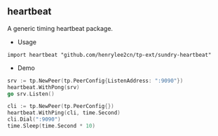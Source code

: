 ## heartbeat

A generic timing heartbeat package.

- Usage

`import heartbeat "github.com/henrylee2cn/tp-ext/sundry-heartbeat"`

- Demo

```go
srv := tp.NewPeer(tp.PeerConfig{ListenAddress: ":9090"})
heartbeat.WithPong(srv)
go srv.Listen()

cli := tp.NewPeer(tp.PeerConfig{})
heartbeat.WithPing(cli, time.Second)
cli.Dial(":9090")
time.Sleep(time.Second * 10)
```
